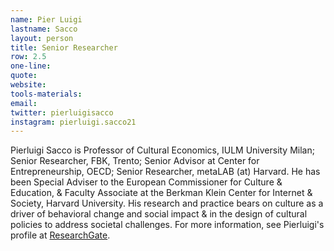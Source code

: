 ```yaml
---
name: Pier Luigi
lastname: Sacco
layout: person
title: Senior Researcher
row: 2.5
one-line: 
quote: 
website:
tools-materials:
email:
twitter: pierluigisacco
instagram: pierluigi.sacco21
---
```


Pierluigi Sacco is Professor of Cultural Economics, IULM University Milan; Senior Researcher, FBK, Trento; Senior Advisor at Center for Entrepreneurship, OECD; Senior Researcher, metaLAB (at) Harvard. He has been Special Adviser to the European Commissioner for Culture & Education, & Faculty Associate at the Berkman Klein Center for Internet & Society, Harvard University. His research and practice bears on culture as a driver of behavioral change and social impact & in the design of cultural policies to address societal challenges. For more information, see Pierluigi's profile at [ResearchGate](researchgate.net/profile/Pier-Sacco-2).
